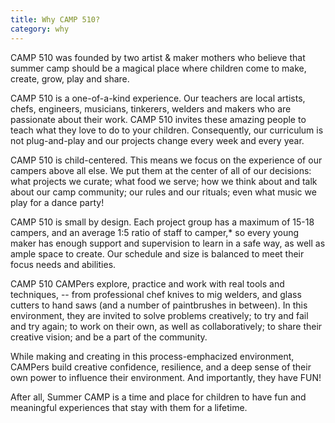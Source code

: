 ```yaml
---
title: Why CAMP 510?
category: why
---
```


CAMP 510 was founded by two artist & maker mothers who believe that summer camp should be a magical place where children come to make, create, grow, play and share.

CAMP 510 is a one-of-a-kind experience. Our teachers are local artists, chefs, engineers, musicians, tinkerers, welders and makers who are passionate about their work. CAMP 510 invites these amazing people to teach what they love to do to your children. Consequently, our curriculum is not plug-and-play and our projects change every week and every year. 

CAMP 510 is child-centered. This means we focus on the experience of our campers above all else. We put them at the center of all of our decisions: what projects we curate; what food we serve; how we think about and talk about our camp community; our rules and our rituals; even what music we play for a dance party! 

CAMP 510 is small by design. Each project group has a maximum of 15-18 campers, and an average 1:5 ratio of staff to camper,* so every young maker has enough support and supervision to learn in a safe way, as well as ample space to create. Our schedule and size is balanced to meet their focus needs and abilities.

CAMP 510 CAMPers explore, practice and work with real tools and techniques, -- from professional chef knives to mig welders, and glass cutters to hand saws (and a number of paintbrushes in between). In this environment, they are invited to solve problems creatively; to try and fail and try again; to work on their own, as well as collaboratively; to share their creative vision; and be a part of the community.

While making and creating in this process-emphacized environment, CAMPers build creative confidence, resilience, and a deep sense of their own power to influence their environment. And importantly, they have FUN!

After all, Summer CAMP is a time and place for children to have fun and meaningful experiences that stay with them for a lifetime.
